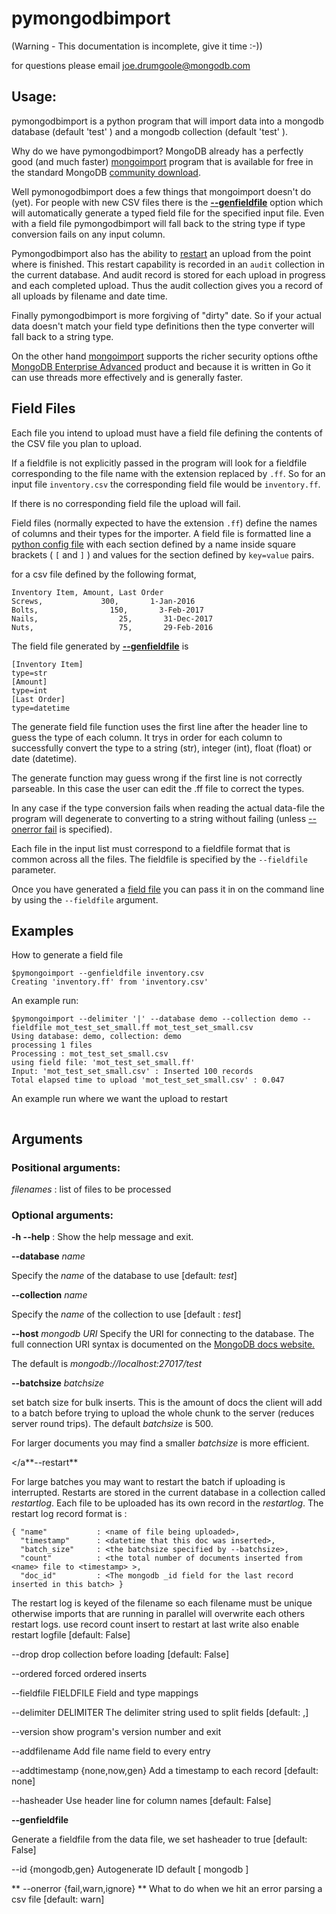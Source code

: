 # pymongodbimport

(Warning - This documentation is incomplete, give it time :-))

for questions please email joe.drumgoole@mongodb.com


## Usage:

pymongodbimport is a python program that will import data into a mongodb
database (default 'test' ) and a mongodb collection (default 'test' ).
 
Why do we have pymongodbimport? MongoDB already has a perfectly good (and much faster)
[mongoimport](https://docs.mongodb.com/manual/reference/program/mongoimport/) program 
that is available for free in the standard MongoDB [community download](https://www.mongodb.com/download-center#community).

Well pymonogodbimport does a few things that mongoimport doesn't do (yet). For people
with new CSV files there is the [**--genfieldfile**](#genfieldfile) option which will automatically
generate a typed field file for the specified input file. Even with a field file pymongodbimport
will fall back to the string type if type conversion fails on any
input column.

Pymongodbimport also has the ability to [restart](#restart)  an upload from the
point where is finished. This restart capability is recorded in an
```audit``` collection in the current database. And audit record is
stored for each upload in progress and each completed upload. Thus the
audit collection gives you a record of all uploads by filename and
date time.

Finally pymongodbimport is more forgiving of "dirty" date. So if your
actual data doesn't match your field type definitions then the type
converter will fall back to a string type.

On the other hand
[mongoimport](https://docs.mongodb.com/manual/reference/program/mongoimport/)
supports the richer security options ofthe [MongoDB Enterprise Advanced](https://www.mongodb.com/products/mongodb-enterprise-advanced)
product and because it is written in Go it can use threads more effectively and is generally faster.

## Field Files <a name="fieldfile"></a>

Each file you intend to upload must have a field file defining the
contents of the CSV file you plan to upload.

If a fieldfile is not explicitly passed in the program will look for a
fieldfile corresponding to the file name with the extension replaced
by `.ff`. So for an input file `inventory.csv` the corresponding field
file would be `inventory.ff`.

If there is no corresponding field file the upload will fail.

Field files (normally expected to have the extension `.ff`) define the names of columns and their
types for the importer. A field file is formatted line a
[python config file](https://docs.python.org/2/library/configparser.html)
with each section defined by a name inside square brackets ( `[` and `]` ) and values for
the section defined by `key=value` pairs.

for a csv file defined by the following format,

```
Inventory Item, Amount, Last Order
Screws,             300,       1-Jan-2016
Bolts,                150,       3-Feb-2017
Nails,                  25,       31-Dec-2017
Nuts,                   75,       29-Feb-2016
```

The field file generated by [**--genfieldfile**](#genfieldfile) is

```
[Inventory Item]
type=str
[Amount]
type=int
[Last Order]
type=datetime
```

The generate field file function uses the first line after the header
line to guess the type of each column. It trys in order for each
column to successfully convert the type to a string (str), integer
(int), float (float) or date (datetime).

The generate function may guess wrong if the first line is not
correctly parseable. In this case the user can edit the .ff file to
correct the types.

In any case if the type conversion fails when reading the actual
data-file the program will degenerate to converting to a string
without failing (unless [--onerror fail](#onerror)  is specified).

Each file in the input list must correspond to a fieldfile format that is
common across all the files. The fieldfile is specified by the  `--fieldfile` parameter.

Once you have generated a [field file](#fieldfile) you can pass it in on the command line
by using the `--fieldfile` argument.

## Examples

How to generate a field file

```
$pymongoimport --genfieldfile inventory.csv
Creating 'inventory.ff' from 'inventory.csv'
```
An example run:

```
$pymongoimport --delimiter '|' --database demo --collection demo --fieldfile mot_test_set_small.ff mot_test_set_small.csv
Using database: demo, collection: demo
processing 1 files
Processing : mot_test_set_small.csv
using field file: 'mot_test_set_small.ff'
Input: 'mot_test_set_small.csv' : Inserted 100 records
Total elapsed time to upload 'mot_test_set_small.csv' : 0.047
```

An example run where we want the upload to restart

```
```

## Arguments

### Positional arguments:
  *filenames*        : list of files to be processed

### Optional arguments:

**-h --help**      : Show the help message and exit.

**--database** *name* 

Specify the *name* of the database to use  [default: *test*]

**--collection** *name*

Specify the *name* of the collection to use [default : *test*]

**--host** *mongodb URI*
Specify the URI for connecting to the database. The full connection
URI syntax is documented on the
[MongoDB docs website.](https://docs.mongodb.com/manual/reference/connection-string/)

The default is *mongodb://localhost:27017/test*

**--batchsize** *batchsize*

set batch size for bulk inserts. This is the amount of docs the client
will add to a batch before trying to upload the whole chunk to the
server (reduces server round trips). The default *batchsize* is 500.

For larger documents you may find a smaller *batchsize* is more efficient.

<a name="restart"></a**--restart**

For large batches you may want to restart the batch if uploading is
interrupted. Restarts are stored in the current database in a collection 
called *restartlog*. Each file to be uploaded has its own record in the 
*restartlog*. The restart log record format is :

```
{ "name"           : <name of file being uploaded>, 
  "timestamp"      : <datetime that this doc was inserted>,
  "batch_size"     : <the batchsize specified by --batchsize>,
  "count"          : <the total number of documents inserted from <name> file to <timestamp> >,
  "doc_id"         : <The mongodb _id field for the last record inserted in this batch> }
```

The restart log is keyed of the filename so each filename must be unique otherwise
imports that are running in parallel will overwrite each others restart logs.
use record count insert to restart at last write also
                        enable restart logfile [default: False]


  --drop                drop collection before loading [default: False]

  --ordered             forced ordered inserts

  --fieldfile FIELDFILE
                        Field and type mappings

  --delimiter DELIMITER
                        The delimiter string used to split fields [default: ,]

  --version             show program's version number and exit

  --addfilename         Add file name field to every entry

  --addtimestamp {none,now,gen}
                        Add a timestamp to each record [default: none]

  --hasheader           Use header line for column names [default: False]

<a name="genfieldfile"></a>**--genfieldfile**        
  
  Generate a fieldfile from the data file, we set
                        hasheader to true [default: False]

  --id {mongodb,gen}    Autogenerate ID default [ mongodb ]

<a name="onerror"></a> ** --onerror {fail,warn,ignore} **
                        What to do when we hit an error parsing a csv file
                        [default: warn]
